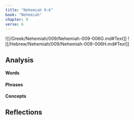 ```yaml
---
title: "Nehemiah 9:6"
book: "Nehemiah"
chapter: 9
verse: 6
---
```

![[/Greek/Nehemiah/009/Nehemiah-009-006G.md#Text]]
![[/Hebrew/Nehemiah/009/Nehemiah-009-006H.md#Text]]

## Analysis

#### Words

#### Phrases

#### Concepts

## Reflections
